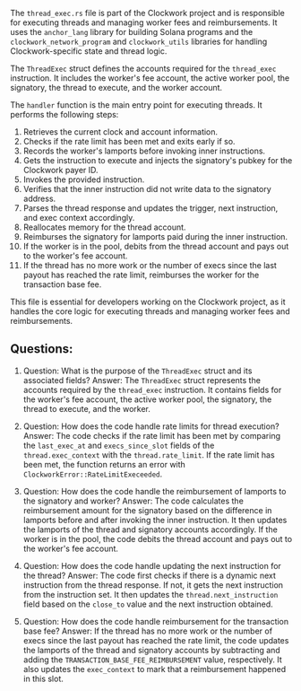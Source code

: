 The `thread_exec.rs` file is part of the Clockwork project and is responsible for executing threads and managing worker fees and reimbursements. It uses the `anchor_lang` library for building Solana programs and the `clockwork_network_program` and `clockwork_utils` libraries for handling Clockwork-specific state and thread logic.

The `ThreadExec` struct defines the accounts required for the `thread_exec` instruction. It includes the worker's fee account, the active worker pool, the signatory, the thread to execute, and the worker account.

The `handler` function is the main entry point for executing threads. It performs the following steps:

1. Retrieves the current clock and account information.
2. Checks if the rate limit has been met and exits early if so.
3. Records the worker's lamports before invoking inner instructions.
4. Gets the instruction to execute and injects the signatory's pubkey for the Clockwork payer ID.
5. Invokes the provided instruction.
6. Verifies that the inner instruction did not write data to the signatory address.
7. Parses the thread response and updates the trigger, next instruction, and exec context accordingly.
8. Reallocates memory for the thread account.
9. Reimburses the signatory for lamports paid during the inner instruction.
10. If the worker is in the pool, debits from the thread account and pays out to the worker's fee account.
11. If the thread has no more work or the number of execs since the last payout has reached the rate limit, reimburses the worker for the transaction base fee.

This file is essential for developers working on the Clockwork project, as it handles the core logic for executing threads and managing worker fees and reimbursements.
## Questions: 
 1. Question: What is the purpose of the `ThreadExec` struct and its associated fields?
   Answer: The `ThreadExec` struct represents the accounts required by the `thread_exec` instruction. It contains fields for the worker's fee account, the active worker pool, the signatory, the thread to execute, and the worker.

2. Question: How does the code handle rate limits for thread execution?
   Answer: The code checks if the rate limit has been met by comparing the `last_exec_at` and `execs_since_slot` fields of the `thread.exec_context` with the `thread.rate_limit`. If the rate limit has been met, the function returns an error with `ClockworkError::RateLimitExeceeded`.

3. Question: How does the code handle the reimbursement of lamports to the signatory and worker?
   Answer: The code calculates the reimbursement amount for the signatory based on the difference in lamports before and after invoking the inner instruction. It then updates the lamports of the thread and signatory accounts accordingly. If the worker is in the pool, the code debits the thread account and pays out to the worker's fee account.

4. Question: How does the code handle updating the next instruction for the thread?
   Answer: The code first checks if there is a dynamic next instruction from the thread response. If not, it gets the next instruction from the instruction set. It then updates the `thread.next_instruction` field based on the `close_to` value and the next instruction obtained.

5. Question: How does the code handle reimbursement for the transaction base fee?
   Answer: If the thread has no more work or the number of execs since the last payout has reached the rate limit, the code updates the lamports of the thread and signatory accounts by subtracting and adding the `TRANSACTION_BASE_FEE_REIMBURSEMENT` value, respectively. It also updates the `exec_context` to mark that a reimbursement happened in this slot.
    